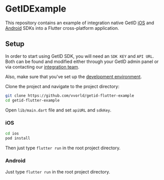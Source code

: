 # GetIDExample

This repository contains an example of integration native GetID [iOS](https://github.com/vvorld/getid-ios-sdk) and [Android](https://github.com/vvorld/getid-android-sdk) SDKs into a Flutter cross-platform application.

## Setup
In order to start using GetID SDK, you will need an `SDK KEY` and `API URL`. Both can be found and modified either through your GetID admin panel or via contacting our [integration team](mailto:support@getid.ee).

Also, make sure that you've set up the [development environment](https://flutter.dev/docs/get-started/install).

Clone the project and navigate to the project directory:
```bash
git clone https://github.com/vvorld/getid-flutter-example
cd getid-flutter-example
```

Open `lib/main.dart` file and set `apiURL` and `sdkKey`.

### iOS
```bash
cd ios
pod install
```
Then just type `flutter run` in the root project directory.

### Android
Just type `flutter run` in the root project directory.